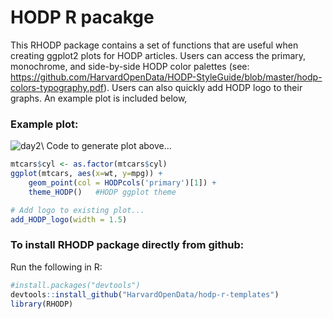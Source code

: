 # HODP R pacakge
This RHODP package contains a set of functions that are useful when creating ggplot2 plots for HODP articles. Users can access the primary, monochrome, and side-by-side HODP color palettes (see: https://github.com/HarvardOpenData/HODP-StyleGuide/blob/master/hodp-colors-typography.pdf). Users can also quickly add HODP logo to their graphs. An example plot is included below,

### Example plot:
![day2](https://raw.githubusercontent.com/ahmadazim/hodp-r-templates/main/examplePlot.png)\\
Code to generate plot above...
```r
mtcars$cyl <- as.factor(mtcars$cyl)
ggplot(mtcars, aes(x=wt, y=mpg)) +
    geom_point(col = HODPcols('primary')[1]) +
    theme_HODP()   #HODP ggplot theme

# Add logo to existing plot...
add_HODP_logo(width = 1.5)
```


### To install RHODP package directly from github:
Run the following in R:
```r
#install.packages("devtools")
devtools::install_github("HarvardOpenData/hodp-r-templates")
library(RHODP)
```
